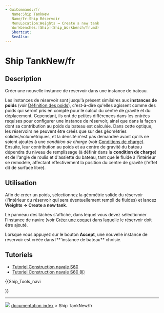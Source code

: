```yaml
---
- GuiCommand:/fr
   Name:Ship TankNew
   Name/fr:Ship Réservoir
   MenuLocation:Weights → Create a new tank
   Workbenches:[Ship](Ship_Workbench/fr.md)
   Shortcut:
   SeeAlso:
---
```


# Ship TankNew/fr

## Description

Créer une nouvelle instance de réservoir dans une instance de bateau.

Les instances de réservoir sont jusqu\'à présent similaires aux **instances de poids** (voir [Définition des poids](Ship_Weight/fr.md)), c\'est-à-dire qu\'elles agissent comme des poids qui seront pris en compte pour le calcul du centre de gravité et du déplacement. Cependant, ils ont de petites différences dans les entrées requises pour configurer une instance de réservoir, ainsi que dans la façon dont sa contribution au poids du bateau est calculée. Dans cette optique, les réservoirs ne peuvent être créés que sur des géométries solides/volumétriques, et la densité n\'est pas demandée avant qu\'ils ne soient ajoutés à une *condition de charge* (voir [Conditions de charge](Ship_Loading/fr.md)). Ensuite, leur contribution au poids et au centre de gravité du bateau dépendra du niveau de remplissage (à définir dans la **condition de charge**) et de l\'angle de roulis et d\'assiette du bateau, tant que le fluide à l\'intérieur se remodèle, affectant effectivement la position du centre de gravité (l\'effet dit de surface libre).

## Utilisation

Afin de créer un poids, sélectionnez la géométrie solide du réservoir (l\'intérieur du réservoir qui sera éventuellement rempli de fluides) et lancez **Weights → Create a new tank**.

Le panneau des tâches s\'affiche, dans lequel vous devez sélectionner l\'instance de navire (voir [Créer une coque](Ship_New/fr.md)) dans laquelle le réservoir doit être ajouté.

Lorsque vous appuyez sur le bouton **Accept**, une nouvelle instance de réservoir est créée dans l**\'instance de bateau** choisie.

## Tutoriels

-   [Tutoriel Construction navale S60](FreeCAD-Ship_s60_tutorial/fr.md)
-   [Tutoriel Construction navale S60 (II)](FreeCAD-Ship_s60_tutorial_(II)/fr.md)





{{Ship_Tools_navi

}}



---
![](images/Right_arrow.png) [documentation index](../README.md) > Ship TankNew/fr
